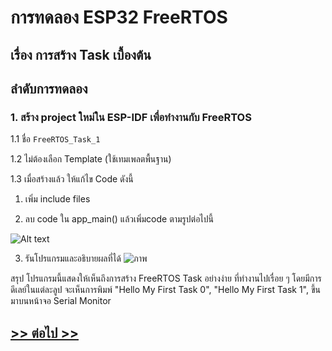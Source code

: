 # การทดลอง ESP32 FreeRTOS 
## เรื่อง การสร้าง Task เบื้องต้น

## ลำดับการทดลอง

### 1. สร้าง project ใหม่ใน ESP-IDF เพื่อทำงานกับ FreeRTOS

1.1 ชื่อ  `FreeRTOS_Task_1`

1.2 ไม่ต้องเลือก Template (ใช้เทมเพลตพื้นฐาน)

1.3 เมื่อสร้างแล้ว ให้แก้ไข Code ดังนี้

1. เพิ่ม include files

2. ลบ code ใน app_main() แล้วเพิ่มcode ตามรูปต่อไปนี้

![Alt text](./Pictures/Labs/FreeRTOS-Lab-Picture-03.PNG)


3. รันโปรแกรมและอธิบายผลที่ได้
![ภาพ](https://github.com/user-attachments/assets/ee89456e-7903-402f-a14f-3492baf1a085)

สรุป โปรแกรมนี้แสดงให้เห็นถึงการสร้าง FreeRTOS Task อย่างง่าย ที่ทำงานไปเรื่อย ๆ โดยมีการดีเลย์ในแต่ละลูป 
จะเห็นการพิมพ์ "Hello My First Task 0", "Hello My First Task 1", ขึ้นมาบนหน้าจอ Serial Monitor

## [>> ต่อไป >>](./ESP32-FreeRTOS-Labsheet-2.md) 

